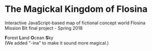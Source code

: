 # The Magickal Kingdom of Flosina
Interactive JavaScript-based map of fictional concept world Flosina  
Mission Bit final project - Spring 2018

**F**orest **L**and **O**cean **S**ky  
(We added "-ina" to make it sound more magical.)
